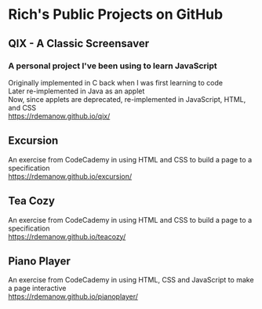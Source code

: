 # Rich's Public Projects on GitHub

## QIX - A Classic Screensaver
### A personal project I've been using to learn JavaScript  
Originally implemented in C back when I was first learning to code  
Later re-implemented in Java as an applet  
Now, since applets are deprecated, re-implemented in JavaScript, HTML, and CSS  
<https://rdemanow.github.io/qix/>

## Excursion
An exercise from CodeCademy in using HTML and CSS to build a page to a specification  
<https://rdemanow.github.io/excursion/>

## Tea Cozy
An exercise from CodeCademy in using HTML and CSS to build a page to a specification  
<https://rdemanow.github.io/teacozy/>

## Piano Player
An exercise from CodeCademy in using HTML, CSS and JavaScript to make a page interactive  
<https://rdemanow.github.io/pianoplayer/>
